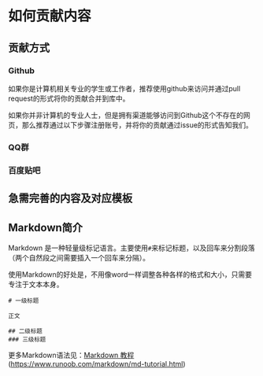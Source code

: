# 如何贡献内容
## 贡献方式
### Github
如果你是计算机相关专业的学生或工作者，推荐使用github来访问并通过pull request的形式将你的贡献合并到库中。

如果你并非计算机的专业人士，但是拥有渠道能够访问到Github这个不存在的网页，那么推荐通过以下步骤注册账号，并将你的贡献通过issue的形式告知我们。

### QQ群

### 百度贴吧


## 急需完善的内容及对应模板

## Markdown简介
Markdown 是一种轻量级标记语言。主要使用`#`来标记标题，以及回车来分割段落（两个自然段之间需要插入一个回车来分隔）。

使用Markdown的好处是，不用像word一样调整各种各样的格式和大小，只需要专注于文本本身。


```
# 一级标题

正文

## 二级标题
### 三级标题
```

更多Markdown语法见：[Markdown 教程](https://www.runoob.com/markdown/md-tutorial.html)(https://www.runoob.com/markdown/md-tutorial.html)